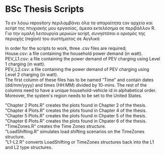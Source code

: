 # BSc Thesis Scripts
Το εν λόγω repository περιλαμβάνει όλα τα απαραίτητα csv αρχεία και script της πτυχιακής μου εργασίας, άμεσα εκτελέσημα σε περιβάλλον R. Για την ομαλή λειτουργία μερικών script, συνηστάται ο ορισμός της περιοχής (region) του συστήματος σε Αγγλικά

In order for the scripts to work, three .csv files are required;\
House.csv: a file containing the household power demand (in watt).\
PEV_L1.csv: a file containing the power demand of PEV charging using Level 1 charging (in watt).\
PEV_L2.csv: a file containing the power demand of PEV charging using Level 2 charging (in watt).\
The first column of these files has to be named “Time” and contain dates (dd/mm/yyyy) and times (HH:MM) divided by 10-mins. The rest of the columns need to have a unique household-vehicle id in alphabetical order.\
Moreover, the system's region needs to be set to the United States.

"Chapter 2 Plots.R" creates the plots found in Chapter 2 of the thesis.\
"Chapter 4 Plots.R" creates the plots found in Chapter 4 of the thesis.\
"Chapter 5 Plots.R" creates the plots found in Chpater 5 of the thesis.\
"Chapter 6 Plots.R" creates the plots found in Chpater 6 of the thesis.\
"TimeZones.R" creates the Time Zones structure.\
"LoadShifting.R" simulates load shifting scenarios on the TimeZones structure.\
"L1-L2.R" converts LoadShifting or TimeZones structures back into the L1 and L2 type structures.
